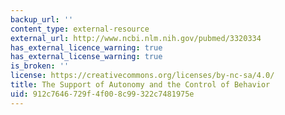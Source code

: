 ```yaml
---
backup_url: ''
content_type: external-resource
external_url: http://www.ncbi.nlm.nih.gov/pubmed/3320334
has_external_licence_warning: true
has_external_license_warning: true
is_broken: ''
license: https://creativecommons.org/licenses/by-nc-sa/4.0/
title: The Support of Autonomy and the Control of Behavior
uid: 912c7646-729f-4f00-8c99-322c7481975e
---
```

